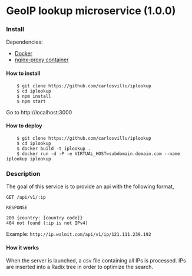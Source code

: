 # GeoIP lookup microservice (1.0.0)

### Install

Dependencies:

* [Docker](http://docker.com)
* [nginx-proxy container](https://registry.hub.docker.com/u/jwilder/nginx-proxy/)

#### How to install

		$ git clone https://github.com/carlosvillu/iplookup
		$ cd iplookup
		$ npm install
		$ npm start
		
Go to http://localhost:3000

#### How to deploy

		$ git clone https://github.com/carlosvillu/iplookup
		$ cd iplookup
		$ docker build -t iplookup .
		$ docker run -d -P -e VIRTUAL_HOST=subdomain.domain.com --name iplookup iplookup
		
### Description

The goal of this service is to provide an api with the following format,

	GET /api/v1/:ip
	
	RESPONSE
	
	200 {country: [country code]}
	404 not found (:ip is not IPv4)
	
Example: `http://ip.walmit.com/api/v1/ip/121.111.239.192`

#### How it works

When the server is launched, a csv file containing all IPs is processed. IPs are inserted into a Radix tree in order to optimize the search. 
 



